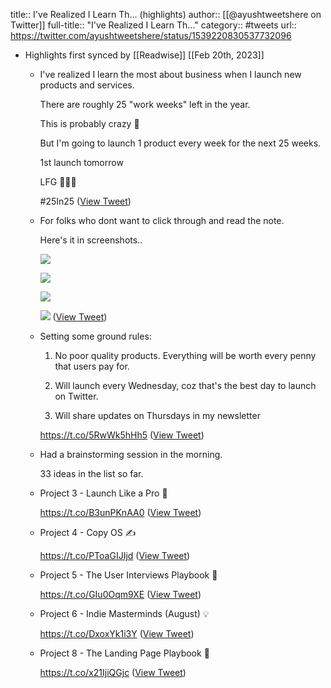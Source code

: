 title:: I've Realized I Learn Th... (highlights)
author:: [[@ayushtweetshere on Twitter]]
full-title:: "I've Realized I Learn Th..."
category:: #tweets
url:: https://twitter.com/ayushtweetshere/status/1539220830537732096

- Highlights first synced by [[Readwise]] [[Feb 20th, 2023]]
	- I've realized I learn the most about business when I launch new products and services.
	  
	  There are roughly 25 "work weeks" left in the year.
	  
	  This is probably crazy 🙈
	  
	  But I'm going to launch 1 product every week for the next 25 weeks.
	  
	  1st launch tomorrow
	  
	  LFG 🚀🚀🚀
	  
	  #25In25 ([View Tweet](https://twitter.com/ayushtweetshere/status/1539220830537732096))
	- For folks who dont want to click through and read the note.
	  
	  Here's it in screenshots.. 
	  
	  ![](https://pbs.twimg.com/media/FV1RFjKagAAAmS8.jpg) 
	  
	  ![](https://pbs.twimg.com/media/FV1RF2yaQAENltO.jpg) 
	  
	  ![](https://pbs.twimg.com/media/FV1RGFbaMAA4vt5.jpg) 
	  
	  ![](https://pbs.twimg.com/media/FV1RGWQaQAEzKmf.jpg) ([View Tweet](https://twitter.com/ayushtweetshere/status/1539475820044877824))
	- Setting some ground rules:
	  
	  1. No poor quality products. Everything will be worth every penny that users pay for.
	  
	  2. Will launch every Wednesday, coz that's the best day to launch on Twitter.
	  
	  3. Will share updates on Thursdays in my newsletter
	  
	  https://t.co/5RwWk5hHh5 ([View Tweet](https://twitter.com/ayushtweetshere/status/1539477577873510401))
	- Had a brainstorming session in the morning.
	  
	  33 ideas in the list so far.
	- Project 3 - Launch Like a Pro 🚀
	  
	  https://t.co/B3unPKnAA0 ([View Tweet](https://twitter.com/ayushtweetshere/status/1547095322765078528))
	- Project 4 - Copy OS ✍️
	  
	  https://t.co/PToaGIJIjd ([View Tweet](https://twitter.com/ayushtweetshere/status/1549689150013841408))
	- Project 5 - The User Interviews Playbook 👤
	  
	  https://t.co/GIu0Oqm9XE ([View Tweet](https://twitter.com/ayushtweetshere/status/1552288659881074688))
	- Project 6 - Indie Masterminds (August) 💡
	  
	  https://t.co/DxoxYk1i3Y ([View Tweet](https://twitter.com/ayushtweetshere/status/1554800385037983747))
	- Project 8 - The Landing Page Playbook 📝
	  
	  https://t.co/x21IjiQGjc ([View Tweet](https://twitter.com/ayushtweetshere/status/1560224424418492417))
